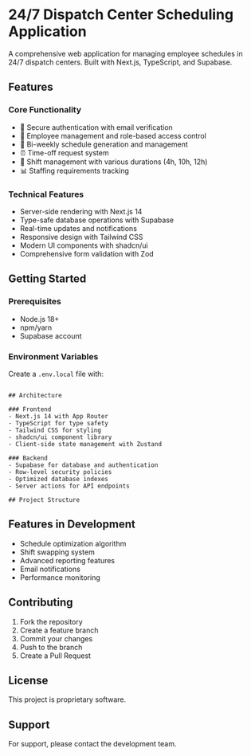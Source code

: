# 24/7 Dispatch Center Scheduling Application

A comprehensive web application for managing employee schedules in 24/7 dispatch centers. Built with Next.js, TypeScript, and Supabase.

## Features

### Core Functionality
- 🔐 Secure authentication with email verification
- 👥 Employee management and role-based access control
- 📅 Bi-weekly schedule generation and management
- ⏰ Time-off request system
- 🔄 Shift management with various durations (4h, 10h, 12h)
- 📊 Staffing requirements tracking

### Technical Features
- Server-side rendering with Next.js 14
- Type-safe database operations with Supabase
- Real-time updates and notifications
- Responsive design with Tailwind CSS
- Modern UI components with shadcn/ui
- Comprehensive form validation with Zod

## Getting Started

### Prerequisites
- Node.js 18+
- npm/yarn
- Supabase account

### Environment Variables
Create a `.env.local` file with:

```

## Architecture

### Frontend
- Next.js 14 with App Router
- TypeScript for type safety
- Tailwind CSS for styling
- shadcn/ui component library
- Client-side state management with Zustand

### Backend
- Supabase for database and authentication
- Row-level security policies
- Optimized database indexes
- Server actions for API endpoints

## Project Structure
```

## Features in Development
- Schedule optimization algorithm
- Shift swapping system
- Advanced reporting features
- Email notifications
- Performance monitoring

## Contributing
1. Fork the repository
2. Create a feature branch
3. Commit your changes
4. Push to the branch
5. Create a Pull Request

## License
This project is proprietary software.

## Support
For support, please contact the development team.